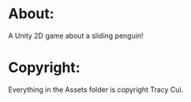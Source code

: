 # About:

A Unity 2D game about a sliding penguin!

# Copyright:

Everything in the Assets folder is copyright Tracy Cui.